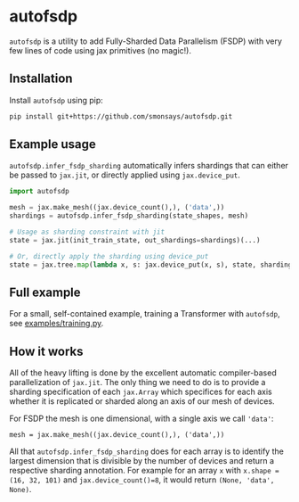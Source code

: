 # autofsdp

`autofsdp` is a utility to add Fully-Sharded Data Parallelism (FSDP) with very few lines of code using jax primitives (no magic!). 

## Installation

Install `autofsdp` using pip:

```bash
pip install git+https://github.com/smonsays/autofsdp.git
```

## Example usage

`autofsdp.infer_fsdp_sharding` automatically infers shardings that can either be passed to `jax.jit`, or directly applied using `jax.device_put`.

```python
import autofsdp

mesh = jax.make_mesh((jax.device_count(),), ('data',))
shardings = autofsdp.infer_fsdp_sharding(state_shapes, mesh)

# Usage as sharding constraint with jit
state = jax.jit(init_train_state, out_shardings=shardings)(...)

# Or, directly apply the sharding using device_put
state = jax.tree.map(lambda x, s: jax.device_put(x, s), state, shardings)
```

## Full example

For a small, self-contained example, training a Transformer with `autofsdp`, see [examples/training.py](https://github.com/smonsays/autofsdp/tree/main/examples/training.py).

## How it works

All of the heavy lifting is done by the excellent automatic compiler-based parallelization of `jax.jit`.
The only thing we need to do is to provide a sharding specification of each `jax.Array` which specifices for each axis whether it is replicated or sharded along an axis of our mesh of devices.

For FSDP the mesh is one dimensional, with a single axis we call `'data'`:
```
mesh = jax.make_mesh((jax.device_count(),), ('data',))
```

All that `autofsdp.infer_fsdp_sharding` does for each array is to identify the largest dimension that is divisible by the number of devices and return a respective sharding annotation.
For example for an array `x` with `x.shape = (16, 32, 101)` and `jax.device_count()=8`, it would return `(None, 'data', None)`.


